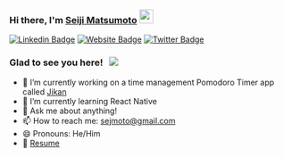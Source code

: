 ### Hi there, I'm <a href="https://seijimatsumoto.me" target="_blank">Seiji Matsumoto</a> <img src="https://media.giphy.com/media/hvRJCLFzcasrR4ia7z/giphy.gif" width="25px">

[![Linkedin Badge](https://img.shields.io/badge/-LinkedIn-0e76a8?style=flat-square&logo=Linkedin&logoColor=white)](https://linkedin.com/in/matsumoto-seiji)
[![Website Badge](https://img.shields.io/badge/Website-3b5998?style=flat-square&logo=google-chrome&logoColor=white)](https://seijimatsumoto.me)
[![Twitter Badge](https://img.shields.io/badge/-Twitter-00acee?style=flat-square&logo=Twitter&logoColor=white)](https://twitter.com/ItsSayG)

### Glad to see you here! &nbsp; ![](https://visitor-badge.glitch.me/badge?page_id=SeijiMatsumoto.SeijiMatsumoto)

- 🔭 I’m currently working on a time management Pomodoro Timer app called [Jikan](https://jikan-timer.netlify.app)
- 🌱 I’m currently learning React Native
- 💬 Ask me about anything!
- 📫 How to reach me: sejmoto@gmail.com
- 😄 Pronouns: He/Him
- 📝 [Resume](https://seijimatsumoto.me/FSSeijiMatsumotoResumeSept2021.pdf)
